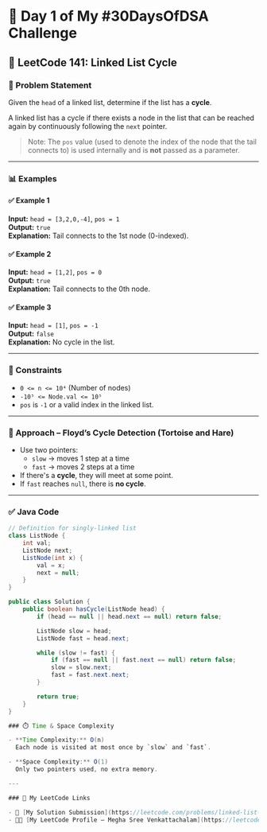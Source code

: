 # 🚀 Day 1 of My #30DaysOfDSA Challenge

## 🔁 LeetCode 141: Linked List Cycle

### 📘 Problem Statement

Given the `head` of a linked list, determine if the list has a **cycle**.

A linked list has a cycle if there exists a node in the list that can be reached again by continuously following the `next` pointer.

> Note: The `pos` value (used to denote the index of the node that the tail connects to) is used internally and is **not** passed as a parameter.

---

### 📊 Examples

#### ✅ Example 1
**Input:** `head = [3,2,0,-4]`, `pos = 1`  
**Output:** `true`  
**Explanation:** Tail connects to the 1st node (0-indexed).

#### ✅ Example 2
**Input:** `head = [1,2]`, `pos = 0`  
**Output:** `true`  
**Explanation:** Tail connects to the 0th node.

#### ✅ Example 3
**Input:** `head = [1]`, `pos = -1`  
**Output:** `false`  
**Explanation:** No cycle in the list.

---

### 📌 Constraints

- `0 <= n <= 10⁴` (Number of nodes)  
- `-10⁵ <= Node.val <= 10⁵`  
- `pos` is `-1` or a valid index in the linked list.

---

### 🧠 Approach – Floyd’s Cycle Detection (Tortoise and Hare)

- Use two pointers:
  - `slow` → moves 1 step at a time  
  - `fast` → moves 2 steps at a time  
- If there's a **cycle**, they will meet at some point.  
- If `fast` reaches `null`, there is **no cycle**.

---

### ✅ Java Code

```java
// Definition for singly-linked list
class ListNode {
    int val;
    ListNode next;
    ListNode(int x) {
        val = x;
        next = null;
    }
}

public class Solution {
    public boolean hasCycle(ListNode head) {
        if (head == null || head.next == null) return false;

        ListNode slow = head;
        ListNode fast = head.next;

        while (slow != fast) {
            if (fast == null || fast.next == null) return false;
            slow = slow.next;
            fast = fast.next.next;
        }

        return true;
    }
}

### ⏱️ Time & Space Complexity

- **Time Complexity:** O(n)  
  Each node is visited at most once by `slow` and `fast`.

- **Space Complexity:** O(1)  
  Only two pointers used, no extra memory.

---

### 🔗 My LeetCode Links

- 🔎 [My Solution Submission](https://leetcode.com/problems/linked-list-cycle/submissions/Megha_Sree_Venkattachalam/)  
- 👩‍💻 [My LeetCode Profile – Megha Sree Venkattachalam](https://leetcode.com/u/Megha_Sree_Venkattachalam/)
